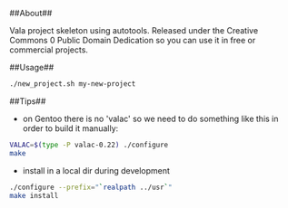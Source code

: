 ##About##

Vala project skeleton using autotools. Released under the Creative Commons 0 Public Domain Dedication so you can use it in free or commercial projects.

##Usage##

```sh
./new_project.sh my-new-project
```

##Tips##

- on Gentoo there is no 'valac' so we need to do something like this in order to build it manually:
```sh
VALAC=$(type -P valac-0.22) ./configure
make
```

- install in a local dir during development
```sh
./configure --prefix="`realpath ../usr`"
make install
```

